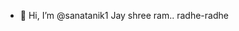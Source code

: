 - 👋 Hi, I’m @sanatanik1
Jay shree ram..
radhe-radhe

<!---
sanatanik1/sanatanik1 is a ✨ special ✨ repository because its `README.md` (this file) appears on your GitHub profile.
You can click the Preview link to take a look at your changes.
--->
